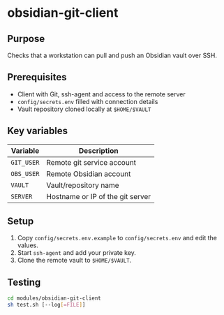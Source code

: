 # obsidian-git-client

## Purpose
Checks that a workstation can pull and push an Obsidian vault over SSH.

## Prerequisites
- Client with Git, ssh-agent and access to the remote server
- `config/secrets.env` filled with connection details
- Vault repository cloned locally at `$HOME/$VAULT`

## Key variables
| Variable | Description |
| --- | --- |
| `GIT_USER` | Remote git service account |
| `OBS_USER` | Remote Obsidian account |
| `VAULT` | Vault/repository name |
| `SERVER` | Hostname or IP of the git server |

## Setup
1. Copy `config/secrets.env.example` to `config/secrets.env` and edit the values.
2. Start `ssh-agent` and add your private key.
3. Clone the remote vault to `$HOME/$VAULT`.

## Testing
```sh
cd modules/obsidian-git-client
sh test.sh [--log[=FILE]]
```
